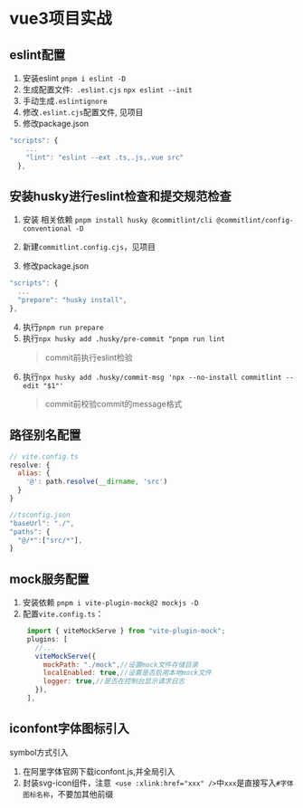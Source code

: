 # vue3项目实战
## eslint配置
1. 安装eslint
`pnpm i eslint -D`
2. 生成配置文件:` .eslint.cjs`
`npx eslint --init`
3. 手动生成`.eslintignore`
4. 修改`.eslint.cjs`配置文件, 见项目
5. 修改package.json
```js
"scripts": {
    ...
    "lint": "eslint --ext .ts,.js,.vue src"
  },
```


## 安装husky进行eslint检查和提交规范检查
1. 安装 相关依赖
`pnpm install husky @commitlint/cli @commitlint/config-conventional -D`

2. 新建`commitlint.config.cjs`，见项目
3. 修改package.json
  ```js
  "scripts": {
    ...
    "prepare": "husky install",
  },
  ```
4. 执行`pnpm run prepare`
5. 执行`npx husky add .husky/pre-commit "pnpm run lint`
   >commit前执行eslint检验 
6. 执行`npx husky add .husky/commit-msg 'npx --no-install commitlint --edit "$1"' `
   > commit前校验commit的message格式 

## 路径别名配置
```js
// vite.config.ts
resolve: {
  alias: {
    '@': path.resolve(__dirname, 'src')
  }
}

//tsconfig.json
"baseUrl": "./",
"paths": {
  "@/*":["src/*"],
}
```

## mock服务配置
1. 安装依赖
`pnpm i vite-plugin-mock@2 mockjs -D`
2. 配置`vite.config.ts`：
   ```js
    import { viteMockServe } from "vite-plugin-mock";
    plugins: [
      //...
      viteMockServe({
        mockPath: "./mock",//设置mock文件存储目录
        localEnabled: true,//设置是否启用本地mock文件
        logger: true,//是否在控制台显示请求日志
      }),
    ],
   ```

## iconfont字体图标引入
symbol方式引入
1. 在阿里字体官网下载iconfont.js,并全局引入
2. 封装svg-icon组件，注意` <use :xlink:href="xxx" />`中`xxx`是直接写入`#字体图标名称`，不要加其他前缀